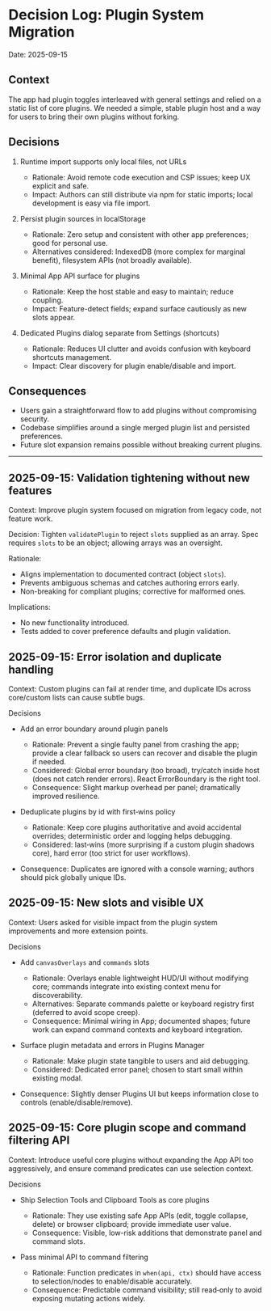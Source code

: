 # Decision Log: Plugin System Migration

Date: 2025-09-15

## Context
The app had plugin toggles interleaved with general settings and relied on a static list of core plugins. We needed a simple, stable plugin host and a way for users to bring their own plugins without forking.

## Decisions

1) Runtime import supports only local files, not URLs
   - Rationale: Avoid remote code execution and CSP issues; keep UX explicit and safe.
   - Impact: Authors can still distribute via npm for static imports; local development is easy via file import.

2) Persist plugin sources in localStorage
   - Rationale: Zero setup and consistent with other app preferences; good for personal use.
   - Alternatives considered: IndexedDB (more complex for marginal benefit), filesystem APIs (not broadly available).

3) Minimal App API surface for plugins
   - Rationale: Keep the host stable and easy to maintain; reduce coupling.
   - Impact: Feature-detect fields; expand surface cautiously as new slots appear.

4) Dedicated Plugins dialog separate from Settings (shortcuts)
   - Rationale: Reduces UI clutter and avoids confusion with keyboard shortcuts management.
   - Impact: Clear discovery for plugin enable/disable and import.

## Consequences
- Users gain a straightforward flow to add plugins without compromising security.
- Codebase simplifies around a single merged plugin list and persisted preferences.
- Future slot expansion remains possible without breaking current plugins.

---

## 2025-09-15: Validation tightening without new features

Context: Improve plugin system focused on migration from legacy code, not feature work.

Decision: Tighten `validatePlugin` to reject `slots` supplied as an array. Spec requires `slots` to be an object; allowing arrays was an oversight.

Rationale:
- Aligns implementation to documented contract (object `slots`).
- Prevents ambiguous schemas and catches authoring errors early.
- Non-breaking for compliant plugins; corrective for malformed ones.

Implications:
- No new functionality introduced.
- Tests added to cover preference defaults and plugin validation.

## 2025-09-15: Error isolation and duplicate handling

Context: Custom plugins can fail at render time, and duplicate IDs across core/custom lists can cause subtle bugs.

Decisions
- Add an error boundary around plugin panels
  - Rationale: Prevent a single faulty panel from crashing the app; provide a clear fallback so users can recover and disable the plugin if needed.
  - Considered: Global error boundary (too broad), try/catch inside host (does not catch render errors). React ErrorBoundary is the right tool.
  - Consequence: Slight markup overhead per panel; dramatically improved resilience.

- Deduplicate plugins by id with first‑wins policy
  - Rationale: Keep core plugins authoritative and avoid accidental overrides; deterministic order and logging helps debugging.
  - Considered: last‑wins (more surprising if a custom plugin shadows core), hard error (too strict for user workflows).
- Consequence: Duplicates are ignored with a console warning; authors should pick globally unique IDs.

## 2025-09-15: New slots and visible UX

Context: Users asked for visible impact from the plugin system improvements and more extension points.

Decisions
- Add `canvasOverlays` and `commands` slots
  - Rationale: Overlays enable lightweight HUD/UI without modifying core; commands integrate into existing context menu for discoverability.
  - Alternatives: Separate commands palette or keyboard registry first (deferred to avoid scope creep).
  - Consequence: Minimal wiring in App; documented shapes; future work can expand command contexts and keyboard integration.

- Surface plugin metadata and errors in Plugins Manager
  - Rationale: Make plugin state tangible to users and aid debugging.
  - Considered: Dedicated error panel; chosen to start small within existing modal.
- Consequence: Slightly denser Plugins UI but keeps information close to controls (enable/disable/remove).

## 2025-09-15: Core plugin scope and command filtering API

Context: Introduce useful core plugins without expanding the App API too aggressively, and ensure command predicates can use selection context.

Decisions
- Ship Selection Tools and Clipboard Tools as core plugins
  - Rationale: They use existing safe App APIs (edit, toggle collapse, delete) or browser clipboard; provide immediate user value.
  - Consequence: Visible, low-risk additions that demonstrate panel and command slots.

- Pass minimal API to command filtering
  - Rationale: Function predicates in `when(api, ctx)` should have access to selection/nodes to enable/disable accurately.
  - Consequence: Predictable command visibility; still read‑only to avoid exposing mutating actions widely.
